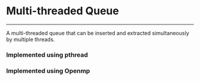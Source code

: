 # Multi-threaded Queue
----
A multi-threaded queue that can be inserted and extracted simultaneously by multiple threads.

### Implemented using pthread

### Implemented using Openmp